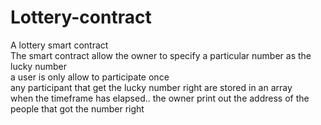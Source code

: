 # Lottery-contract
A lottery smart contract
<br>
The smart contract allow the owner to specify a particular number as the lucky number <br>
a user is only allow to participate once <br>
any participant that get the lucky number right are stored in an array<br>
when the timeframe has elapsed.. the owner print out the address of the people that got the number right
